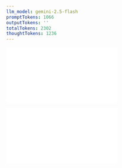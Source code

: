```yaml
---
llm_model: gemini-2.5-flash
promptTokens: 1066
outputTokens: ''
totalTokens: 2302
thoughtTokens: 1236
---
```


![@](steps/stylize%20the%20following%20into%20readable%20Markdown.80d06ff8.md)

![@](steps/response.6d76b65d.md)